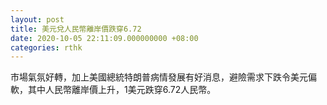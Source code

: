 ```yaml
---
layout: post
title: 美元兌人民幣離岸價跌穿6.72
date: 2020-10-05 22:11:09.000000000 +08:00
categories: rthk
---
```


市場氣氛好轉，加上美國總統特朗普病情發展有好消息，避險需求下跌令美元偏軟，其中人民幣離岸價上升，1美元跌穿6.72人民幣。
